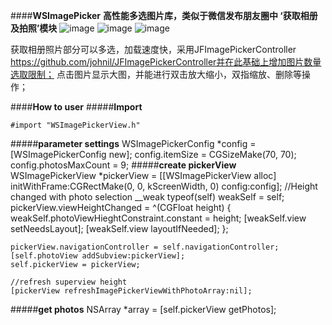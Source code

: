 ####**WSImagePicker**
**高性能多选图片库，类似于微信发布朋友圈中 ‘获取相册及拍照’模块**
![image](http://ofa0lelax.bkt.clouddn.com/3.png) ![image](http://ofa0lelax.bkt.clouddn.com/2.png) ![image](http://ofa0lelax.bkt.clouddn.com/1.png)

获取相册照片部分可以多选，加载速度快，采用JFImagePickerController https://github.com/johnil/JFImagePickerController并在此基础上增加图片数量选取限制；
点击图片显示大图，并能进行双击放大缩小，双指缩放、删除等操作；

####**How to user**
#####**Import**

    #import "WSImagePickerView.h"
    
#####**parameter settings**
    WSImagePickerConfig *config = [WSImagePickerConfig new];
    config.itemSize = CGSizeMake(70, 70);
    config.photosMaxCount = 9;
#####**create pickerView**    
	WSImagePickerView *pickerView = [[WSImagePickerView alloc] initWithFrame:CGRectMake(0, 0, kScreenWidth, 0) config:config];
    //Height changed with photo selection
     __weak typeof(self) weakSelf = self;
    pickerView.viewHeightChanged = ^(CGFloat height) {
        weakSelf.photoViewHieghtConstraint.constant = height;
        [weakSelf.view setNeedsLayout];
        [weakSelf.view layoutIfNeeded];
    };
    
    pickerView.navigationController = self.navigationController;
    [self.photoView addSubview:pickerView];
    self.pickerView = pickerView;
    
    //refresh superview height
    [pickerView refreshImagePickerViewWithPhotoArray:nil];
    


#####**get photos**
	NSArray *array = [self.pickerView getPhotos];

